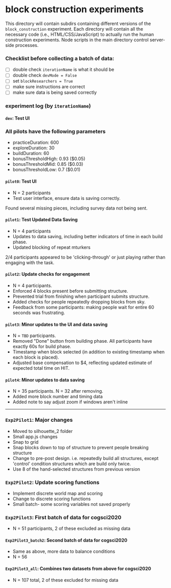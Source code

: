 # block construction experiments

This directory will contain subdirs containing different versions of the `block_construction` experiment. Each directory will contain all the necessary code (i.e., HTML/CSS/JavaScript) to actually run the human construction experiments. Node scripts in the main directory control server-side processes.

### Checklist before collecting a batch of data: 
- [ ]  double check `iterationName` is what it should be
- [ ] double check `devMode = False`
- [ ] set `blockResearchers = True`
- [ ] make sure instructions are correct
- [ ] make sure data is being saved correctly

### experiment log (by `iterationName`)

#### `dev`: Test UI



### All pilots have the following parameters

- practiceDuration: 600
- exploreDuration: 30
- buildDuration: 60
- bonusThresholdHigh: 0.93 ($0.05)
- bonusThresholdMid: 0.85 ($0.03)
- bonusThresholdLow: 0.7 ($0.01)

#### `pilot0`: Test UI

- N = 2 participants
- Test user interface, ensure data is saving correctly.

Found several missing pieces, including survey data not being sent.

#### `pilot1`: Test Updated Data Saving

- N = 4 participants
- Updates to data saving, including better indicators of time in each build phase.
- Updated blocking of repeat mturkers

2/4 participants appeared to be 'clicking-through' or just playing rather than engaging with the task.

#### `pilot2`: Update checks for engagement

- N = 4 participants.
- Enforced 4 blocks present before submitting structure.
- Prevented trial from finishing when participant submits structure. 
- Added checks for people repeatedly dropping blocks from sky.
- Feedback from some participants: making people wait for entire 60 seconds was frustrating. 

#### `pilot3`: Minor updates to the UI and data saving
- N = `TBD` participants.
- Removed "Done" button from building phase. All participants have exactly 60s for build phase.
- Timestamp when block selected (in addition to existing timestamp when each block is placed).
- Adjusted base compensation to $4, reflecting updated estimate of expected total time on HIT.

#### `pilot4`: Minor updates to data saving
- N = 35 participants. N = 32 after removing.
- Added more block number and timing data
- Added note to say adjust zoom if windows aren't inline


_______________________________________________________________

### `Exp2Pilot1`: Major changes
- Moved to silhouette_2 folder
- Small app.js changes
- Snap to grid
- Snap blocks down to top of structure to prevent people breaking structure
- Change to pre-post design. i.e. repeatedly build all structures, except 'control' condition structures which are build only twice.
- Use 8 of the hand-selected structures from previous version

### `Exp2Pilot2`: Update scoring functions
- Implement discrete world map and scoring
- Change to discrete scoring functions
- Small batch- some scoring variables not saved properly

### `Exp2Pilot3`: First batch of data for cogsci2020
- N = 51 participants, 2 of these excluded as missing data

#### `Exp2Pilot3_batch2`: Second batch of data for cogsci2020
- Same as above, more data to balance conditions
- N = 56

#### `Exp2Pilot3_all`: Combines two datasets from above for cogsci2020
- N = 107 total, 2 of these excluded for missing data
